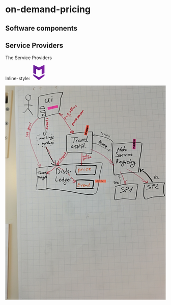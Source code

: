 # on-demand-pricing

## Software components


## Service Providers

The Service Providers

Inline-style:
![alt text](https://github.com/adam-p/markdown-here/raw/master/src/common/images/icon48.png "Logo Title Text 1")

![alt text](./doc/architecture-v1.jpg/)
